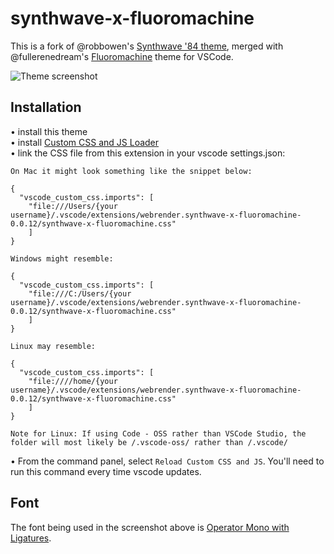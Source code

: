 # synthwave-x-fluoromachine
This is a fork of @robbowen's [Synthwave '84 theme](https://marketplace.visualstudio.com/items?itemName=RobbOwen.synthwave-vscode), merged with @fullerenedream's [Fluoromachine](https://colorsublime.github.io/themes/FluoroMachine/) theme for VSCode.

![Theme screenshot](https://repository-images.githubusercontent.com/184457193/69dcff00-14d2-11ea-90e1-4bdf6fef80ca)

## Installation

• install this theme  
• install [Custom CSS and JS Loader](https://marketplace.visualstudio.com/items?itemName=be5invis.vscode-custom-css)  
• link the CSS file from this extension in your vscode settings.json:


```
On Mac it might look something like the snippet below:

{
  "vscode_custom_css.imports": [
    "file:///Users/{your username}/.vscode/extensions/webrender.synthwave-x-fluoromachine-0.0.12/synthwave-x-fluoromachine.css"
    ]
}

Windows might resemble:

{
  "vscode_custom_css.imports": [
    "file:///C:/Users/{your username}/.vscode/extensions/webrender.synthwave-x-fluoromachine-0.0.12/synthwave-x-fluoromachine.css"
    ]
}

Linux may resemble:

{
  "vscode_custom_css.imports": [
    "file:////home/{your username}/.vscode/extensions/webrender.synthwave-x-fluoromachine-0.0.12/synthwave-x-fluoromachine.css"
    ]
}

Note for Linux: If using Code - OSS rather than VSCode Studio, the folder will most likely be /.vscode-oss/ rather than /.vscode/
```
• From the command panel, select `Reload Custom CSS and JS`. You'll need to run this command every time vscode updates.

## Font
The font being used in the screenshot above is [Operator Mono with Ligatures](https://github.com/kiliman/operator-mono-lig).
